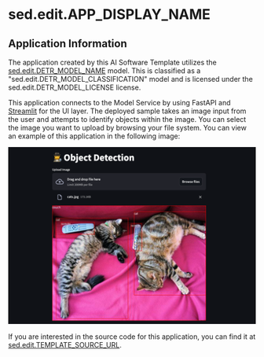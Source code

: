 <!-- Original Recipe README: https://github.com/containers/ai-lab-recipes/blob/main/recipes/computer_vision/object_detection/README.md
-->

# sed.edit.APP_DISPLAY_NAME

## Application Information

The application created by this AI Software Template utilizes the [sed.edit.DETR_MODEL_NAME](sed.edit.DETR_MODEL_SRC) model. This is classified as a "sed.edit.DETR_MODEL_CLASSIFICATION" model and is licensed under the sed.edit.DETR_MODEL_LICENSE license.

This application connects to the Model Service by using FastAPI and [Streamlit](https://streamlit.io/) for the UI layer. The deployed sample takes an image input from the user and attempts to identify objects within the image. You can select the image you want to upload by browsing your file system. You can view an example of this application in the following image:

![image](./images/object-detection.png)

If you are interested in the source code for this application, you can find it at [sed.edit.TEMPLATE_SOURCE_URL](sed.edit.TEMPLATE_SOURCE_URL).